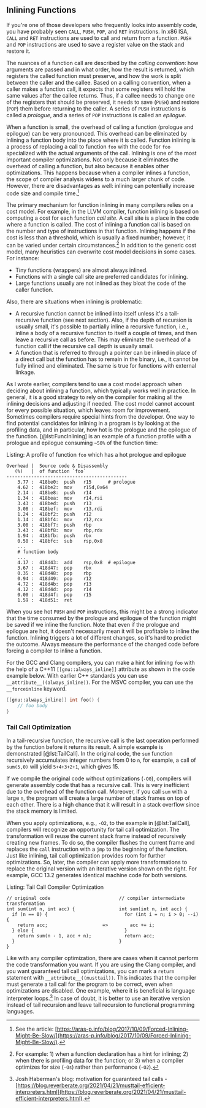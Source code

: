 ## Inlining Functions

If you're one of those developers who frequently looks into assembly code, you have probably seen `CALL`, `PUSH`, `POP`, and `RET` instructions. In x86 ISA, `CALL` and `RET` instructions are used to call and return from a function. `PUSH` and `POP` instructions are used to save a register value on the stack and restore it.

The nuances of a function call are described by the *calling convention*: how arguments are passed and in what order, how the result is returned, which registers the called function must preserve, and how the work is split between the caller and the callee. Based on a calling convention, when a caller makes a function call, it expects that some registers will hold the same values after the callee returns. Thus, if a callee needs to change one of the registers that should be preserved, it needs to save (`PUSH`) and restore (`POP`) them before returning to the caller. A series of `PUSH` instructions is called a *prologue*, and a series of `POP` instructions is called an *epilogue*.

When a function is small, the overhead of calling a function (prologue and epilogue) can be very pronounced. This overhead can be eliminated by inlining a function body into the place where it is called. Function inlining is a process of replacing a call to function `foo` with the code for `foo` specialized with the actual arguments of the call. Inlining is one of the most important compiler optimizations. Not only because it eliminates the overhead of calling a function, but also because it enables other optimizations. This happens because when a compiler inlines a function, the scope of compiler analysis widens to a much larger chunk of code. However, there are disadvantages as well: inlining can potentially increase code size and compile time.[^20]

The primary mechanism for function inlining in many compilers relies on a cost model. For example, in the LLVM compiler, function inlining is based on computing a cost for each function *call site*. A call site is a place in the code where a function is called. The cost of inlining a function call is based on the number and type of instructions in that function. Inlining happens if the cost is less than a threshold, which is usually a fixed number; however, it can be varied under certain circumstances.[^21] In addition to the generic cost model, many heuristics can overwrite cost model decisions in some cases. For instance: 

* Tiny functions (wrappers) are almost always inlined.
* Functions with a single call site are preferred candidates for inlining.
* Large functions usually are not inlined as they bloat the code of the caller function.

Also, there are situations when inlining is problematic:

* A recursive function cannot be inlined into itself unless it's a tail-recursive function (see next section). Also, if the depth of recursion is usually small, it's possible to partially inline a recursive function, i.e., inline a body of a recursive function to itself a couple of times, and then leave a recursive call as before. This may eliminate the overhead of a function call if the recursive call depth is usually small.
* A function that is referred to through a pointer can be inlined in place of a direct call but the function has to remain in the binary, i.e., it cannot be fully inlined and eliminated. The same is true for functions with external linkage.

As I wrote earlier, compilers tend to use a cost model approach when deciding about inlining a function, which typically works well in practice. In general, it is a good strategy to rely on the compiler for making all the inlining decisions and adjusting if needed. The cost model cannot account for every possible situation, which leaves room for improvement. Sometimes compilers require special hints from the developer. One way to find potential candidates for inlining in a program is by looking at the profiling data, and in particular, how hot is the prologue and the epilogue of the function. [@lst:FuncInlining] is an example of a function profile with a prologue and epilogue consuming `~50%` of the function time:

Listing: A profile of function `foo` which has a hot prologue and epilogue

~~~~ {#lst:FuncInlining .cpp}
Overhead |  Source code & Disassembly
   (%)   |  of function `foo`
--------------------------------------------
    3.77 :  418be0:  push   r15	     # prologue
    4.62 :  418be2:  mov    r15d,0x64
    2.14 :  418be8:  push   r14
    1.34 :  418bea:  mov    r14,rsi
    3.43 :  418bed:  push   r13
    3.08 :  418bef:  mov    r13,rdi
    1.24 :  418bf2:  push   r12
    1.14 :  418bf4:  mov    r12,rcx
    3.08 :  418bf7:  push   rbp
    3.43 :  418bf8:  mov    rbp,rdx
    1.94 :  418bfb:  push   rbx
    0.50 :  418bfc:  sub    rsp,0x8
    ...
    # function body
    ...
    4.17 :  418d43:  add    rsp,0x8  # epilogue
    3.67 :  418d47:  pop    rbx
    0.35 :  418d48:  pop    rbp
    0.94 :  418d49:  pop    r12
    4.72 :  418d4b:  pop    r13
    4.12 :  418d4d:  pop    r14
    0.00 :  418d4f:  pop    r15
    1.59 :  418d51:  ret
~~~~~~~~~~~~~~~~~~~~~~~~~~~~~~~~~~~~~~~~~~~~~~~~~

When you see hot `PUSH` and `POP` instructions, this might be a strong indicator that the time consumed by the prologue and epilogue of the function might be saved if we inline the function. Note that even if the prologue and epilogue are hot, it doesn't necessarily mean it will be profitable to inline the function. Inlining triggers a lot of different changes, so it's hard to predict the outcome. Always measure the performance of the changed code before forcing a compiler to inline a function.

For the GCC and Clang compilers, you can make a hint for inlining `foo` with the help of a C++11 `[[gnu::always_inline]]` attribute as shown in the code example below. With earlier C++ standards you can use `__attribute__((always_inline))`. For the MSVC compiler, you can use the `__forceinline` keyword.

```cpp
[[gnu::always_inline]] int foo() {
    // foo body
}
```

### Tail Call Optimization

In a tail-recursive function, the recursive call is the last operation performed by the function before it returns its result. A simple example is demonstrated [@lst:TailCall]. In the original code, the `sum` function recursively accumulates integer numbers from 0 to `n`, for example, a call of `sum(5,0)` will yield `5+4+3+2+1`, which gives 15.

If we compile the original code without optimizations (`-O0`), compilers will generate assembly code that has a recursive call. This is very inefficient due to the overhead of the function call. Moreover, if you call `sum` with a large `n`, the program will create a large number of stack frames on top of each other. There is a high chance that it will result in a stack overflow since the stack memory is limited.

When you apply optimizations, e.g., `-O2`, to the example in [@lst:TailCall], compilers will recognize an opportunity for tail call optimization. The transformation will reuse the current stack frame instead of recursively creating new frames. To do so, the compiler flushes the current frame and replaces the `call` instruction with a `jmp` to the beginning of the function. Just like inlining, tail call optimization provides room for further optimizations. So, later, the compiler can apply more transformations to replace the original version with an iterative version shown on the right. For example, GCC 13.2 generates identical machine code for both versions.

Listing: Tail Call Compiler Optimization
		
~~~~ {#lst:TailCall .cpp}
// original code                         // compiler intermediate transformation
int sum(int n, int acc) {                int sum(int n, int acc) {
  if (n == 0) {                            for (int i = n; i > 0; --i) {
    return acc;                    =>        acc += i;
  } else {                                 }
    return sum(n - 1, acc + n);            return acc;
  }                                      }
}
~~~~~~~~~~~~~~~~~~~~~~~~~~~~~~~~~~~~~~~~~~~~~~~~~

Like with any compiler optimization, there are cases when it cannot perform the code transformation you want. If you are using the Clang compiler, and you want guaranteed tail call optimizations, you can mark a `return` statement with `__attribute__((musttail))`. This indicates that the compiler must generate a tail call for the program to be correct, even when optimizations are disabled. One example, where it is beneficial is language interpreter loops.[^22] In case of doubt, it is better to use an iterative version instead of tail recursion and leave tail recursion to functional programming languages.

[^20]: See the article: [https://aras-p.info/blog/2017/10/09/Forced-Inlining-Might-Be-Slow/](https://aras-p.info/blog/2017/10/09/Forced-Inlining-Might-Be-Slow/).
[^21]: For example: 1) when a function declaration has a hint for inlining; 2) when there is profiling data for the function; or 3) when a compiler optimizes for size (`-Os`) rather than performance (`-O2`).
[^22]: Josh Haberman's blog: motivation for guaranteed tail calls - [https://blog.reverberate.org/2021/04/21/musttail-efficient-interpreters.html](https://blog.reverberate.org/2021/04/21/musttail-efficient-interpreters.html).
